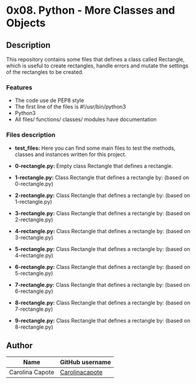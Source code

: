 # 0x08. Python - More Classes and Objects

## Description

This repository contains some files that defines a class called Rectangle, which is useful to create rectangles, handle errors and mutate the settings of the rectangles to be created.

### Features

- The code use de PEP8 style
- The first line of the files is #!/usr/bin/python3
- Python3
- All files/ functions/ classes/ modules have documentation

### Files description

- **test_files:**
Here you can find some main files to test the methods, classes and instances written for this project.

- **0-rectangle.py:**
Empty class Rectangle that defines a rectangle.

- **1-rectangle.py:**
Class Rectangle that defines a rectangle by: (based on 0-rectangle.py)

- **2-rectangle.py:**
Class Rectangle that defines a rectangle by: (based on 1-rectangle.py)

- **3-rectangle.py:**
Class Rectangle that defines a rectangle by: (based on 2-rectangle.py)

- **4-rectangle.py:**
Class Rectangle that defines a rectangle by: (based on 3-rectangle.py)

- **5-rectangle.py:**
Class Rectangle that defines a rectangle by: (based on 4-rectangle.py)

- **6-rectangle.py:**
Class Rectangle that defines a rectangle by: (based on 5-rectangle.py)

- **7-rectangle.py:**
Class Rectangle that defines a rectangle by: (based on 6-rectangle.py)

- **8-rectangle.py:**
Class Rectangle that defines a rectangle by: (based on 7-rectangle.py)

- **9-rectangle.py:**
Class Rectangle that defines a rectangle by: (based on 8-rectangle.py)

## Author

| Name | GitHub username |
| ------ | ------ |
| Carolina Capote | [Carolinacapote](https://github.com/Carolinacapote) |
